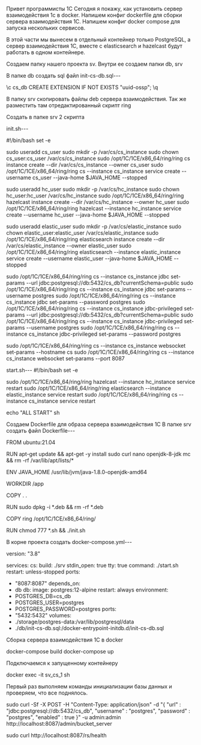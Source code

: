 Привет программисты 1С Сегодня я покажу, как установить сервер взаимодействия 1с в docker. Напишем конфиг dockerfile для сборки сервера взаимодействия 1С. Напишем конфиг docker compose для запуска нескольких сервисов.

В этой части мы вынесем в отдельный контейнер только PostgreSQL, а сервер взаимодействия 1С, вместе с elasticsearch и hazelcast будут работать в одном контейнере.

Создаем папку нашего проекта sv. Внутри ее создаем папки db, srv

В папке db создать sql файл init-cs-db.sql---

\c cs_db
CREATE EXTENSION IF NOT EXISTS "uuid-ossp";
\q

В папку srv скопировать файлы deb сервера взаимодействия.
Так же разместить там отредактированный скрипт ring

Создать в папке srv 2 скрипта

init.sh---

#!/bin/bash
set -e

sudo useradd cs_user
sudo mkdir -p /var/cs/cs_instance
sudo chown cs_user:cs_user /var/cs/cs_instance
sudo /opt/1C/1CE/x86_64/ring/ring cs instance create --dir /var/cs/cs_instance --owner cs_user
sudo /opt/1C/1CE/x86_64/ring/ring cs --instance cs_instance service create --username cs_user --java-home $JAVA_HOME --stopped

sudo useradd hc_user
sudo mkdir -p /var/cs/hc_instance
sudo chown hc_user:hc_user /var/cs/hc_instance
sudo /opt/1C/1CE/x86_64/ring/ring hazelcast instance create --dir /var/cs/hc_instance --owner hc_user
sudo /opt/1C/1CE/x86_64/ring/ring hazelcast --instance hc_instance service create --username hc_user --java-home $JAVA_HOME --stopped

sudo useradd elastic_user
sudo mkdir -p /var/cs/elastic_instance
sudo chown elastic_user:elastic_user /var/cs/elastic_instance
sudo /opt/1C/1CE/x86_64/ring/ring elasticsearch instance create --dir /var/cs/elastic_instance --owner elastic_user
sudo /opt/1C/1CE/x86_64/ring/ring elasticsearch --instance elastic_instance service create --username elastic_user --java-home $JAVA_HOME --stopped

sudo /opt/1C/1CE/x86_64/ring/ring cs --instance cs_instance jdbc set-params --url jdbc:postgresql://db:5432/cs_db?currentSchema=public
sudo /opt/1C/1CE/x86_64/ring/ring cs --instance cs_instance jdbc set-params --username postgres
sudo /opt/1C/1CE/x86_64/ring/ring cs --instance cs_instance jdbc set-params --password postgres
sudo /opt/1C/1CE/x86_64/ring/ring cs --instance cs_instance jdbc-privileged set-params --url jdbc:postgresql://db:5432/cs_db?currentSchema=public
sudo /opt/1C/1CE/x86_64/ring/ring cs --instance cs_instance jdbc-privileged set-params --username postgres
sudo /opt/1C/1CE/x86_64/ring/ring cs --instance cs_instance jdbc-privileged set-params --password postgres

sudo /opt/1C/1CE/x86_64/ring/ring cs --instance cs_instance websocket set-params --hostname cs
sudo /opt/1C/1CE/x86_64/ring/ring cs --instance cs_instance websocket set-params --port 8087

start.sh---
#!/bin/bash
set -e

sudo /opt/1C/1CE/x86_64/ring/ring hazelcast --instance hc_instance service restart
sudo /opt/1C/1CE/x86_64/ring/ring elasticsearch --instance elastic_instance service restart
sudo /opt/1C/1CE/x86_64/ring/ring cs --instance cs_instance service restart

echo "ALL START"
sh


Создаем Dockerfile для образа сервера взаимодействия 1С
В папке srv создать файл Dockerfile---

FROM ubuntu:21.04

RUN apt-get update && apt-get -y install sudo curl nano openjdk-8-jdk mc && rm -rf /var/lib/apt/lists/*

ENV JAVA_HOME /usr/lib/jvm/java-1.8.0-openjdk-amd64

WORKDIR /app

COPY . .

RUN sudo dpkg -i *.deb && rm -rf *.deb

COPY ring /opt/1C/1CE/x86_64/ring/

RUN chmod 777 *.sh && ./init.sh

В корне проекта создать docker-compose.yml---

version: "3.8"

services:
cs:
build: ./srv
stdin_open: true
tty: true
command: ./start.sh
restart: unless-stopped
ports:
- "8087:8087"
depends_on:
- db
db:
image: postgres:12-alpine
restart: always
environment:
- POSTGRES_DB=cs_db
- POSTGRES_USER=postgres
- POSTGRES_PASSWORD=postgres
ports:
- "5432:5432"
volumes:
- ./storage/postgres-data:/var/lib/postgresql/data
- ./db/init-cs-db.sql:/docker-entrypoint-initdb.d/init-cs-db.sql


Сборка сервера взаимодействия 1С в docker

docker-compose build 
docker-compose up

Подключаемся к запущенному контейнеру

docker exec -it sv_cs_1 sh

Первый раз выполняем команды инициализации базы данных и проверяем, что все поднялось.

sudo curl -Sf -X POST -H "Content-Type: application/json" -d "{ \"url\" : \"jdbc:postgresql://db:5432/cs_db\", \"username\" : \"postgres\", \"password\" : \"postgres\", \"enabled\" : true }" -u admin:admin http://localhost:8087/admin/bucket_server


sudo curl http://localhost:8087/rs/health
